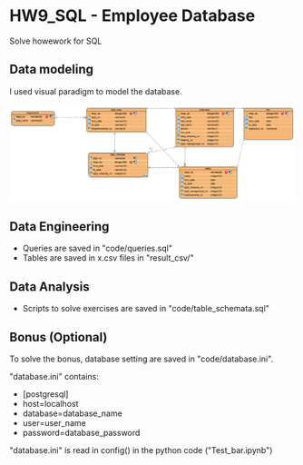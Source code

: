 # HW9_SQL - Employee Database

Solve howework for SQL 

## Data modeling
I used visual paradigm to model the database. 

![ERD_diagram.png](ERD_diagram.PNG)

## Data Engineering

* Queries are saved in "code/queries.sql"
* Tables are saved in x.csv files in "result_csv/"

## Data Analysis

* Scripts to solve exercises are saved in "code/table_schemata.sql"

## Bonus (Optional)

To solve the bonus, database setting are saved in "code/database.ini". 

"database.ini" contains:
- [postgresql]
- host=localhost
- database=database_name
- user=user_name
- password=database_password

"database.ini" is read in config() in the python code ("Test_bar.ipynb")

